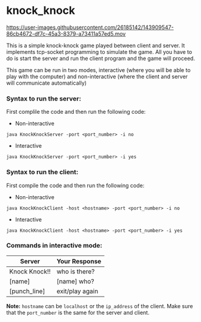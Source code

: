 # knock_knock


https://user-images.githubusercontent.com/26185142/143909547-86cb4672-df7c-45a3-8379-a73411a57ed5.mov


This is a simple knock-knock game played between client and server. It implements tcp-socket programming to simulate the game. All you have to do is start the server and run the client program and the game will proceed.

This game can be run in two modes, interactive (where you will be able to play with the computer) and non-interactive (where the client and server will communicate automatically)

### Syntax to run the server:
First complile the code and then run the following code: 
 - Non-interactive
```
java KnockKnockServer -port <port_number> -i no
```
 - Interactive
```
java KnockKnockServer -port <port_number> -i yes
```

### Syntax to run the client:
First compile the code and then run the following code:
 - Non-interactive
```
java KnockKnockClient -host <hostname> -port <port_number> -i no
```
 - Interactive
```
java KnockKnockClient -host <hostname> -port <port_number> -i yes
```

### Commands in interactive mode:
 | Server | Your Response |
 | ----- | ----- |
 | Knock Knock!! | who is there? |
 | [name] | [name] who? |
 | [punch_line] | exit/play again |
 
 

**Note:** `hostname` can be `localhost` or the `ip_address` of the client. Make sure that the `port_number` is the same for the server and client.
